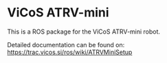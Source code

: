 ViCoS ATRV-mini
=============

This is a ROS package for the ViCoS ATRV-mini robot.

Detailed documentation can be found on:
https://trac.vicos.si/ros/wiki/ATRVMiniSetup
